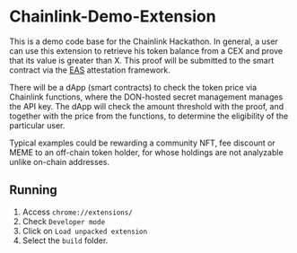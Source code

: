 # Chainlink-Demo-Extension
This is a demo code base for the Chainlink Hackathon. In general, a user can use this extension to retrieve his token balance from a CEX and prove that its value is greater than X. This proof will be submitted to the smart contract via the [EAS](https://attest.sh/) attestation framework.

There will be a dApp (smart contracts) to check the token price via Chainlink functions, where the DON-hosted secret management manages the API key. 
The dApp will check the amount threshold with the proof, and together with the price from the functions, to determine the eligibility of the particular user.

Typical examples could be rewarding a community NFT, fee discount or MEME to an off-chain token holder, for whose holdings are not analyzable unlike on-chain addresses.

## Running

1. Access `chrome://extensions/`
2. Check `Developer mode`
3. Click on `Load unpacked extension`
4. Select the `build` folder.
